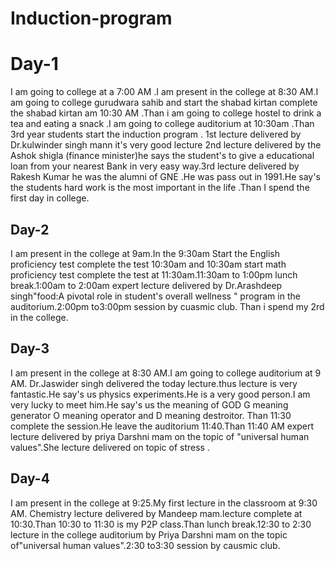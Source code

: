 # Induction-program
# Day-1 
I am going to college at a 7:00 AM .I am present in the college at 8:30 AM.I am going to college gurudwara sahib and start the shabad kirtan complete the shabad kirtan am 10:30 AM .Than i am going to college hostel to drink a tea and eating a snack .I am going to college auditorium at 10:30am .Than 3rd year students start the induction program . 1st lecture delivered by Dr.kulwinder singh mann it's very good lecture 2nd lecture delivered by the Ashok shigla (finance minister)he says the student's to give a educational loan from your nearest Bank in very easy way.3rd lecture delivered by Rakesh Kumar he was the alumni of GNE .He was pass out in 1991.He say's the students hard work is the most important in the life .Than I spend the first day in college.
## Day-2
I am present in the college at 9am.In the 9:30am Start the English proficiency test complete the test 10:30am and 10:30am start math proficiency test complete the test at 11:30am.11:30am to 1:00pm lunch break.1:00am to 2:00am expert lecture delivered by Dr.Arashdeep singh"food:A pivotal role in student's overall wellness " program in the auditorium.2:00pm to3:00pm session by cuasmic club. Than i spend my 2rd in the college.         
## Day-3 
I am present in the college at 8:30 AM.I am going to college auditorium at 9 AM. Dr.Jaswider singh delivered the today lecture.thus lecture is very fantastic.He say's us physics experiments.He is a very good person.I am very lucky to meet him.He say's us the meaning of GOD G meaning generator O meaning operator and D meaning destroitor. Than 11:30 complete the session.He leave the auditorium 11:40.Than 11:40 AM expert lecture delivered by priya Darshni mam on the topic of "universal human values".She lecture delivered on topic of stress .
## Day-4
I am present in the college at 9:25.My first lecture in the classroom at 9:30 AM. Chemistry lecture delivered by Mandeep mam.lecture complete at 10:30.Than 10:30 to 11:30 is my P2P class.Than lunch break.12:30 to 2:30 lecture in the college auditorium by Priya Darshni mam on the topic of"universal human values".2:30 to3:30 session by causmic club.
